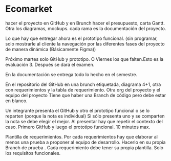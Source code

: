 # Ecomarket
hacer el proyecto en GitHub y en Brunch hacer el presupuesto, carta Gantt. Otra los diagramas, mockups.
cada rama es la documentación del proyecto.

Lo que hay que entregar ahora es el prototipo funcional. (sin programar, solo mostrarle al cliente la navegación por las diferentes fases del proyecto de manera dinámica (Básicamente Figma))

Próximo martes solo GitHub y prototipo. O Viernes los que falten.Esto es la evaluación 3. Después se dará el examen.

En la documentación se entrega todo lo hecho en el semestre. 


En el repositorio del GitHub en una brunch etiquetada, diagrama 4+1, otra con requerimientos y la tabla de requerimiento. Otra org del proyecto y el equipo del proyecto
Tiene que haber una Branch de código pero debe estar en blanco.


Un integrante presenta el GitHub y otro el prototipo funcional o se lo reparten (porque la nota es individual) Si sólo presenta uno y se comparten la nota se debe elegir el mejor. Al presentar hay que repetir el contexto del caso. Primero GitHub y luego el prototipo funcional. 10 minutos max.

Plantilla de requerimientos. Por cada requerimientos hay que elaborar al menos una prueba a proponer al equipo de desarrollo. Hacerlo en su propia Branch de prueba . Cada requerimiento debe tener su propia plantilla. Solo los requisitos funcionales.
